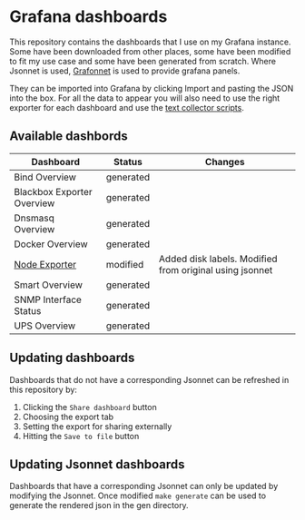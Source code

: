# Grafana dashboards

This repository contains the dashboards that I use on my Grafana instance.
Some have been downloaded from other places, some have been modified to fit my use case and some have been generated from scratch.
Where Jsonnet is used, [Grafonnet](https://github.com/grafana/grafonnet) is used to provide grafana panels.

They can be imported into Grafana by clicking Import and pasting the JSON into the box. For all the data to appear you will also need to use the right exporter for each dashboard and use the [text collector scripts](https://github.com/lavery98/text-collectors).

## Available dashbords
| Dashboard                  | Status    | Changes |
| -------------------------- | --------- | ------- |
| Bind Overview              | generated |         |
| Blackbox Exporter Overview | generated |         |
| Dnsmasq Overview           | generated |         |
| Docker Overview            | generated |         |
| [Node Exporter](https://grafana.com/grafana/dashboards/1860)              | modified | Added disk labels. Modified from original using jsonnet |
| Smart Overview             | generated |         |
| SNMP Interface Status      | generated |         |
| UPS Overview               | generated |         |

## Updating dashboards
Dashboards that do not have a corresponding Jsonnet can be refreshed in this repository by:
1. Clicking the `Share dashboard` button
2. Choosing the export tab
3. Setting the export for sharing externally
4. Hitting the `Save to file` button

## Updating Jsonnet dashboards
Dashboards that have a corresponding Jsonnet can only be updated by modifying the Jsonnet.
Once modified `make generate` can be used to generate the rendered json in the gen directory.
